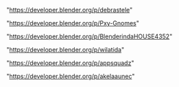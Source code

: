 "https://developer.blender.org/p/debrastele"

"https://developer.blender.org/p/Pxy-Gnomes"

"https://developer.blender.org/p/BlenderindaHOUSE4352"

"https://developer.blender.org/p/wilatida"

"https://developer.blender.org/p/appsquadz"

"https://developer.blender.org/p/akelaaunec"

